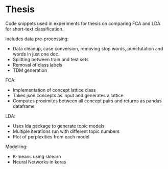 # Thesis
Code snippets used in experiments for thesis on comparing FCA and LDA for short-text classification.

Includes data pre-processing:
- Data cleanup, case conversion, removing stop words, punctutation and words in just one doc.
- Splitting between train and test sets
- Removal of class labels
- TDM generation

FCA:
- Implementation of concept lattice class
- Takes json concepts as input and generates a lattice
- Computes proximites between all concept pairs and returns as pandas dataframe

LDA:
- Uses lda package to generate topic models
- Multiple iterations run with different topic numbers
- Plot of perplexities from each model

Modelling:
- K-means using sklearn
- Neural Networks in keras
